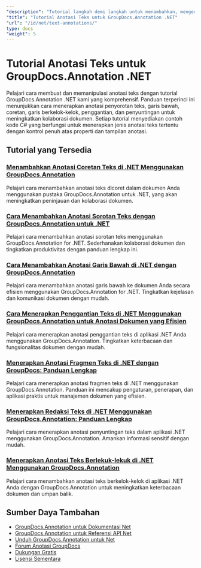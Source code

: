 ```yaml
---
"description": "Tutorial langkah demi langkah untuk menambahkan, mengedit, dan mengelola anotasi teks dalam dokumen menggunakan GroupDocs.Annotation for .NET."
"title": "Tutorial Anotasi Teks untuk GroupDocs.Annotation .NET"
"url": "/id/net/text-annotations/"
type: docs
"weight": 5
---
```


# Tutorial Anotasi Teks untuk GroupDocs.Annotation .NET

Pelajari cara membuat dan memanipulasi anotasi teks dengan tutorial GroupDocs.Annotation .NET kami yang komprehensif. Panduan terperinci ini menunjukkan cara menerapkan anotasi penyorotan teks, garis bawah, coretan, garis berkelok-kelok, penggantian, dan penyuntingan untuk meningkatkan kolaborasi dokumen. Setiap tutorial menyediakan contoh kode C# yang berfungsi untuk menerapkan jenis anotasi teks tertentu dengan kontrol penuh atas properti dan tampilan anotasi.

## Tutorial yang Tersedia

### [Menambahkan Anotasi Coretan Teks di .NET Menggunakan GroupDocs.Annotation](./add-text-strikeout-annotation-dotnet-groupdocs/)
Pelajari cara menambahkan anotasi teks dicoret dalam dokumen Anda menggunakan pustaka GroupDocs.Annotation untuk .NET, yang akan meningkatkan peninjauan dan kolaborasi dokumen.

### [Cara Menambahkan Anotasi Sorotan Teks dengan GroupDocs.Annotation untuk .NET](./groupdocs-annotation-net-text-highlight/)
Pelajari cara menambahkan anotasi sorotan teks menggunakan GroupDocs.Annotation for .NET. Sederhanakan kolaborasi dokumen dan tingkatkan produktivitas dengan panduan lengkap ini.

### [Cara Menambahkan Anotasi Garis Bawah di .NET dengan GroupDocs.Annotation](./add-underline-annotations-dotnet-groupdocs/)
Pelajari cara menambahkan anotasi garis bawah ke dokumen Anda secara efisien menggunakan GroupDocs.Annotation for .NET. Tingkatkan kejelasan dan komunikasi dokumen dengan mudah.

### [Cara Menerapkan Penggantian Teks di .NET Menggunakan GroupDocs.Annotation untuk Anotasi Dokumen yang Efisien](./implement-text-replacement-net-groupdocs-annotation/)
Pelajari cara menerapkan anotasi penggantian teks di aplikasi .NET Anda menggunakan GroupDocs.Annotation. Tingkatkan keterbacaan dan fungsionalitas dokumen dengan mudah.

### [Menerapkan Anotasi Fragmen Teks di .NET dengan GroupDocs: Panduan Lengkap](./implement-text-fragment-annotations-net-groupdocs/)
Pelajari cara menerapkan anotasi fragmen teks di .NET menggunakan GroupDocs.Annotation. Panduan ini mencakup pengaturan, penerapan, dan aplikasi praktis untuk manajemen dokumen yang efisien.

### [Menerapkan Redaksi Teks di .NET Menggunakan GroupDocs.Annotation: Panduan Lengkap](./implement-text-redaction-dotnet-groupdocs-annotation/)
Pelajari cara menerapkan anotasi penyuntingan teks dalam aplikasi .NET menggunakan GroupDocs.Annotation. Amankan informasi sensitif dengan mudah.

### [Menerapkan Anotasi Teks Berlekuk-lekuk di .NET Menggunakan GroupDocs.Annotation](./implement-squiggly-annotations-net-groupdocs/)
Pelajari cara menambahkan anotasi teks berkelok-kelok di aplikasi .NET Anda dengan GroupDocs.Annotation untuk meningkatkan keterbacaan dokumen dan umpan balik.

## Sumber Daya Tambahan

- [GroupDocs.Annotation untuk Dokumentasi Net](https://docs.groupdocs.com/annotation/net/)
- [GroupDocs.Annotation untuk Referensi API Net](https://reference.groupdocs.com/annotation/net/)
- [Unduh GroupDocs.Annotation untuk Net](https://releases.groupdocs.com/annotation/net/)
- [Forum Anotasi GroupDocs](https://forum.groupdocs.com/c/annotation)
- [Dukungan Gratis](https://forum.groupdocs.com/)
- [Lisensi Sementara](https://purchase.groupdocs.com/temporary-license/)